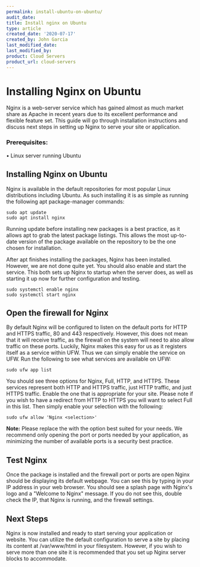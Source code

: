 ```yaml
---
permalink: install-ubuntu-on-ubuntu/
audit_date:
title: Install nginx on Ubuntu
type: article
created_date: '2020-07-17'
created_by: John Garcia
last_modified_date:
last_modified_by:
product: Cloud Servers
product_url: cloud-servers
---
```


# Installing Nginx on Ubuntu

Nginx is a web-server service which has gained almost as much market share as Apache in recent years due to its excellent performance and flexible feature set.  This guide will go through installation instructions and discuss next steps in setting up Nginx to serve your site or application.

### Prerequisites:

• Linux server running Ubuntu

## Installing Nginx on Ubuntu

Nginx is available in the default repositories for most popular Linux distributions including Ubuntu.  As such installing it is as simple as running the following apt package-manager commands:

```
sudo apt update
sudo apt install nginx
```

Running update before installing new packages is a best practice, as it allows apt to grab the latest package listings.  This allows the most up-to-date version of the package available on the repository to be the one chosen for installation.

After apt finishes installing the packages, Nginx has been installed.  However, we are not done quite yet.  You should also enable and start the service.  This both sets up Nginx to startup when the server does, as well as starting it up now for further configuration and testing.

```
sudo systemctl enable nginx
sudo systemctl start nginx
```

## Open the firewall for Nginx

By default Nginx will be configured to listen on the default ports for HTTP and HTTPS traffic, 80 and 443 respectively.  However, this does not mean that it will receive traffic, as the firewall on the system will need to also allow traffic on these ports.  Luckily, Nginx makes this easy for us as it registers itself as a service within UFW.  Thus we can simply enable the service on UFW.  Run the following to see what services are available on UFW:

```
sudo ufw app list
```

You should see three options for Nginx, Full, HTTP, and HTTPS.  These services represent both HTTP and HTTPS traffic, just HTTP traffic, and just HTTPS traffic.  Enable the one that is appropriate for your site.  Please note if you wish to have a redirect from HTTP to HTTPS you will want to select Full in this list.  Then simply enable your selection with the following:

```
sudo ufw allow 'Nginx <selection>'
```

**Note:**  Please replace the **<selection>** with the option best suited for your needs.  We recommend only opening the port or ports needed by your application, as minimizing the number of available ports is a security best practice.

## Test Nginx

Once the package is installed and the firewall port or ports are open Nginx should be displaying its default webpage.  You can see this by typing in your IP address in your web browser.  You should see a splash page with Nginx's logo and a "Welcome to Nginx" message.  If you do not see this, double check the IP, that Nginx is running, and the firewall settings.  


## Next Steps

Nginx is now installed and ready to start serving your application or website.  You can utilize the default configuration to serve a site by placing its content at /var/www/html in your filesystem.  However, if you wish to serve more than one site it is recommended that you set up Nginx server blocks to accommodate.
